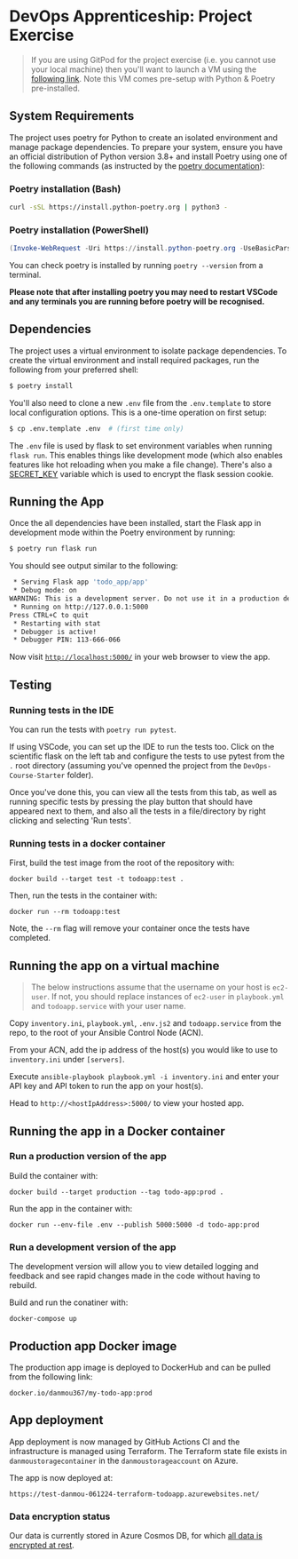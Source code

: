 # DevOps Apprenticeship: Project Exercise

> If you are using GitPod for the project exercise (i.e. you cannot use your local machine) then you'll want to launch a VM using the [following link](https://gitpod.io/#https://github.com/CorndelWithSoftwire/DevOps-Course-Starter). Note this VM comes pre-setup with Python & Poetry pre-installed.

## System Requirements

The project uses poetry for Python to create an isolated environment and manage package dependencies. To prepare your system, ensure you have an official distribution of Python version 3.8+ and install Poetry using one of the following commands (as instructed by the [poetry documentation](https://python-poetry.org/docs/#system-requirements)):

### Poetry installation (Bash)

```bash
curl -sSL https://install.python-poetry.org | python3 -
```

### Poetry installation (PowerShell)

```powershell
(Invoke-WebRequest -Uri https://install.python-poetry.org -UseBasicParsing).Content | py -
```

You can check poetry is installed by running `poetry --version` from a terminal.

**Please note that after installing poetry you may need to restart VSCode and any terminals you are running before poetry will be recognised.**

## Dependencies

The project uses a virtual environment to isolate package dependencies. To create the virtual environment and install required packages, run the following from your preferred shell:

```bash
$ poetry install
```

You'll also need to clone a new `.env` file from the `.env.template` to store local configuration options. This is a one-time operation on first setup:

```bash
$ cp .env.template .env  # (first time only)
```

The `.env` file is used by flask to set environment variables when running `flask run`. This enables things like development mode (which also enables features like hot reloading when you make a file change). There's also a [SECRET_KEY](https://flask.palletsprojects.com/en/2.3.x/config/#SECRET_KEY) variable which is used to encrypt the flask session cookie.

## Running the App

Once the all dependencies have been installed, start the Flask app in development mode within the Poetry environment by running:
```bash
$ poetry run flask run
```

You should see output similar to the following:
```bash
 * Serving Flask app 'todo_app/app'
 * Debug mode: on
WARNING: This is a development server. Do not use it in a production deployment. Use a production WSGI server instead.
 * Running on http://127.0.0.1:5000
Press CTRL+C to quit
 * Restarting with stat
 * Debugger is active!
 * Debugger PIN: 113-666-066
```
Now visit [`http://localhost:5000/`](http://localhost:5000/) in your web browser to view the app.

## Testing

### Running tests in the IDE

You can run the tests with `poetry run pytest`.

If using VSCode, you can set up the IDE to run the tests too. Click on the scientific flask on the left tab and configure the tests to use pytest from the `.` root directory (assuming you've openned the project from the `DevOps-Course-Starter` folder).

Once you've done this, you can view all the tests from this tab, as well as running specific tests by pressing the play button that should have appeared next to them, and also all the tests in a file/directory by right clicking and selecting 'Run tests'.

### Running tests in a docker container

First, build the test image from the root of the repository with:

`docker build --target test -t todoapp:test .`

Then, run the tests in the container with:

`docker run --rm todoapp:test`

Note, the `--rm` flag will remove your container once the tests have completed.

## Running the app on a virtual machine

> The below instructions assume that the username on your host is `ec2-user`. If not, you should replace instances of `ec2-user` in `playbook.yml` and `todoapp.service` with your user name.

Copy `inventory.ini`, `playbook.yml`, `.env.js2` and `todoapp.service` from the repo, to the root of your Ansible Control Node (ACN).

From your ACN, add the ip address of the host(s) you would like to use to `inventory.ini` under `[servers]`.

Execute `ansible-playbook playbook.yml -i inventory.ini` and enter your API key and API token to run the app on your host(s).

Head to `http://<hostIpAddress>:5000/` to view your hosted app.

## Running the app in a Docker container

### Run a production version of the app

Build the container with:

`docker build --target production --tag todo-app:prod .`

Run the app in the container with:

`docker run --env-file .env --publish 5000:5000 -d todo-app:prod`

### Run a development version of the app

The development version will allow you to view detailed logging and feedback and see rapid changes made in the code without having to rebuild.

Build and run the conatiner with:

`docker-compose up`

## Production app Docker image

The production app image is deployed to DockerHub and can be pulled from the following link:

`docker.io/danmou367/my-todo-app:prod`

## App deployment

App deployment is now managed by GitHub Actions CI and the infrastructure is managed using Terraform. The Terraform state file exists in `danmoustoragecontainer` in the `danmoustorageaccount` on Azure.

The app is now deployed at:

`https://test-danmou-061224-terraform-todoapp.azurewebsites.net/`

### Data encryption status

Our data is currently stored in Azure Cosmos DB, for which [all data is encrypted at rest](https://learn.microsoft.com/en-us/azure/cosmos-db/database-encryption-at-rest).